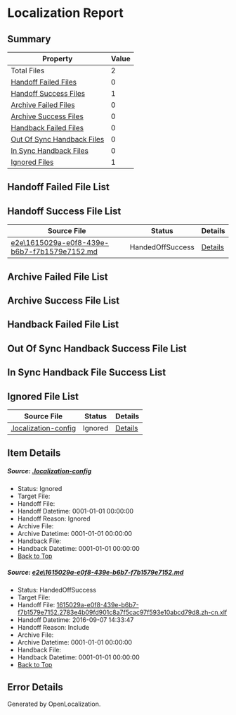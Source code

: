 # <a name='report-top'></a> Localization Report

## Summary
 Property | Value 
 -------- | ----- 
 Total Files | 2
[ Handoff Failed Files ](#handoff-failed-list)| 0
[ Handoff Success Files ](#handoff-success-list)| 1
[ Archive Failed Files ](#archive-failed-list)| 0
[ Archive Success Files ](#archive-success-list)| 0
[ Handback Failed Files ](#handback-failed-list)| 0
[ Out Of Sync Handback Files ](#outofsync-handback-success-list)| 0
[ In Sync Handback Files ](#insync-handback-success-list)| 0
[ Ignored Files ](#ignored-list)| 1

## <a name='handoff-failed-list'></a> Handoff Failed File List

## <a name='handoff-success-list'></a> Handoff Success File List
 Source File | Status | Details 
 ----------- | ------ | ------- 
 [e2e\1615029a-e0f8-439e-b6b7-f7b1579e7152.md](https://github.com/OpenLocalizationTestOrg/ol-test0/blob/77d063ccd3225f60e744edc0d3d8702ce9c78293/e2e/1615029a-e0f8-439e-b6b7-f7b1579e7152.md) | HandedOffSuccess | [Details](#b46137fadebf85787f1a8d7d4bbcb4a1c3a340f81)

## <a name='archive-failed-list'></a> Archive Failed File List

## <a name='archive-success-list'></a> Archive Success File List

## <a name='handback-failed-list'></a> Handback Failed File List

## <a name='outofsync-handback-success-list'></a> Out Of Sync Handback Success File List

## <a name='insync-handback-success-list'></a> In Sync Handback File Success List

## <a name='ignored-list'></a> Ignored File List
 Source File | Status | Details 
 ----------- | ------ | ------- 
 [.localization-config](https://github.com/OpenLocalizationTestOrg/ol-test0/blob/77d063ccd3225f60e744edc0d3d8702ce9c78293/.localization-config) | Ignored | [Details](#c268a05ecaa7ec85942ed632c29928ee5bd6da8d0)

## Item Details
##### <a name='c268a05ecaa7ec85942ed632c29928ee5bd6da8d0'></a> Source: [.localization-config](https://github.com/OpenLocalizationTestOrg/ol-test0/blob/77d063ccd3225f60e744edc0d3d8702ce9c78293/.localization-config)
* Status: Ignored
* Target File: 
* Handoff File: 
* Handoff Datetime: 0001-01-01 00:00:00
* Handoff Reason: Ignored
* Archive File: 
* Archive Datetime: 0001-01-01 00:00:00
* Handback File: 
* Handback Datetime: 0001-01-01 00:00:00
* [Back to Top](#report-top)

##### <a name='b46137fadebf85787f1a8d7d4bbcb4a1c3a340f81'></a> Source: [e2e\1615029a-e0f8-439e-b6b7-f7b1579e7152.md](https://github.com/OpenLocalizationTestOrg/ol-test0/blob/77d063ccd3225f60e744edc0d3d8702ce9c78293/e2e/1615029a-e0f8-439e-b6b7-f7b1579e7152.md)
* Status: HandedOffSuccess
* Target File: 
* Handoff File: [1615029a-e0f8-439e-b6b7-f7b1579e7152.2783e4b09fd901c8a7f5cac97f593e10abcd79d8.zh-cn.xlf](https://github.com/OpenLocalizationTestOrg/ol-test0-handoff/blob/9a69be16e0ffb3b01c85a4aa32340634d5ca5bf8/ol-handoff/OpenLocalizationTestOrg/ol-test0-zhcn/yuwzho/ht/1615029a-e0f8-439e-b6b7-f7b1579e7152.2783e4b09fd901c8a7f5cac97f593e10abcd79d8.zh-cn.xlf)
* Handoff Datetime: 2016-09-07 14:33:47
* Handoff Reason: Include
* Archive File: 
* Archive Datetime: 0001-01-01 00:00:00
* Handback File: 
* Handback Datetime: 0001-01-01 00:00:00
* [Back to Top](#report-top)


## Error Details

Generated by OpenLocalization.
